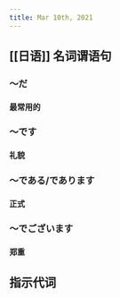 ```yaml
---
title: Mar 10th, 2021
---
```


## [[日语]] 名词谓语句
### ～だ
#### 最常用的
### ～です
#### 礼貌
### ～である/であります
#### 正式
### ～でございます
#### 郑重
## 指示代词
